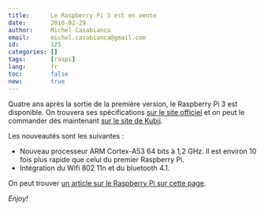 ```yaml
---
title:      Le Raspberry Pi 3 est en vente
date:       2016-02-29
author:     Michel Casabianca
email:      michel.casabianca@gmail.com
id:         125
categories: []
tags:       [raspi]
lang:       fr
toc:        false
new:        true
---
```


Quatre ans après la sortie de la première version, le Raspberry Pi 3 est disponible. On trouvera ses spécifications [sur le site officiel](https://www.raspberrypi.org/blog/raspberry-pi-3-on-sale/) et on peut le commander dés maintenant [sur le site de Kubii](http://www.kubii.fr/135-nouveau-raspberry-pi-3).

<!--more-->

Les nouveautés sont les suivantes :

- Nouveau processeur ARM Cortex-A53 64 bits à 1,2 GHz. Il est environ 10 fois plus rapide que celui du premier Raspberry Pi.
- Intégration du Wifi 802 11n et du bluetooth 4.1.

On peut trouver [un article sur le Raspberry Pi sur cette page](http://sweetohm.net/article/raspi-un-an.html).

*Enjoy!*
